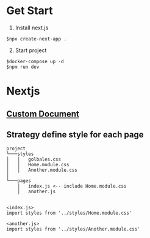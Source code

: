 # Get Start

1. Install next.js
```
$npx create-next-app .
```

2. Start project
```
$docker-compose up -d
$npm run dev
```

# Nextjs

## [Custom Document](https://nextjs.org/docs/advanced-features/custom-document)

## Strategy define style for each page
```
project
└───styles
│   │   golbales.css
│   │   Home.module.css
│   │   Another.module.css
│   
└───pages
    │   index.js <-- include Home.module.css
    │   another.js


<index.js>
import styles from '../styles/Home.module.css'

<another.js>
import styles from '../styles/Another.module.css'

```

